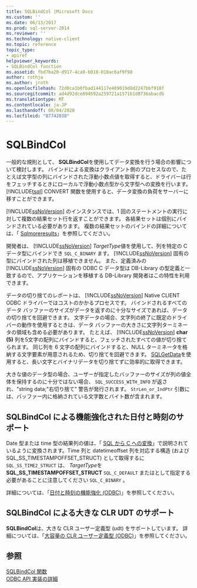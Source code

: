```yaml
---
title: SQLBindCol |Microsoft Docs
ms.custom: ''
ms.date: 06/13/2017
ms.prod: sql-server-2014
ms.reviewer: ''
ms.technology: native-client
ms.topic: reference
topic_type:
- apiref
helpviewer_keywords:
- SQLBindCol function
ms.assetid: fbd7ba20-d917-4ca9-b018-018ac6af9f98
author: rothja
ms.author: jroth
ms.openlocfilehash: 72d0ca1b0fbad144117e409019d8d2247bbf918f
ms.sourcegitcommit: ad4d92dce894592a259721a1571b1d8736abacdb
ms.translationtype: MT
ms.contentlocale: ja-JP
ms.lasthandoff: 08/04/2020
ms.locfileid: "87742038"
---
```

# <a name="sqlbindcol"></a>SQLBindCol
  一般的な規則として、 **SQLBindCol**を使用してデータ変換を行う場合の影響について検討します。 バインドによる変換はクライアント側のプロセスなので、たとえば文字型の列にバインドされた浮動小数点値を取得すると、ドライバーは行をフェッチするときにローカルで浮動小数点型から文字型への変換を行います。 [!INCLUDE[tsql](../../includes/tsql-md.md)] CONVERT 関数を使用すると、データ変換の負荷をサーバーに移すことができます。  
  
 [!INCLUDE[ssNoVersion](../../includes/ssnoversion-md.md)] のインスタンスでは、1 回のステートメントの実行に対して複数の結果セット行を返すことができます。 各結果セットは個別にバインドされている必要があります。 複数の結果セットのバインドの詳細については、「 [Sqlmoreresults](sqlmoreresults.md)」を参照してください。  
  
 開発者は、 [!INCLUDE[ssNoVersion](../../includes/ssnoversion-md.md)] *TargetType*値を使用して、列を特定の C データ型にバインドでき `SQL_C_BINARY` ます。 [!INCLUDE[ssNoVersion](../../includes/ssnoversion-md.md)] 固有の型にバインドされた列は移植できません。 また、定義済みの [!INCLUDE[ssNoVersion](../../includes/ssnoversion-md.md)] 固有の ODBC C データ型は DB-Library の型定義と一致するので、アプリケーションを移植する DB-Library 開発者はこの特性を利用できます。  
  
 データの切り捨てのレポートは、 [!INCLUDE[ssNoVersion](../../includes/ssnoversion-md.md)] Native CLIENT ODBC ドライバーではコストのかかるプロセスです。 バインドされるすべてのデータ バッファーのサイズがデータを返すのに十分なサイズであれば、データの切り捨てを回避できます。 文字データの場合、文字列の終了に既定のドライバーの動作を使用するときは、データ バッファーの大きさに文字列ターミネータの領域も含める必要があります。 たとえば、 [!INCLUDE[ssNoVersion](../../includes/ssnoversion-md.md)] **char (5)** 列を5文字の配列にバインドすると、フェッチされたすべての値が切り捨てられます。 同じ列を 6 文字の配列にバインドすると、NULL ターミネータを格納する文字要素が用意されるため、切り捨てを回避できます。 [SQLGetData](sqlgetdata.md)を使用すると、長い文字とバイナリデータを切り捨てずに効率的に取得できます。  
  
 大きな値のデータ型の場合、ユーザーが指定したバッファーのサイズが列の値全体を保持するのに十分ではない場合、 `SQL_SUCCESS_WITH_INFO` が返され、"string data;"右切り捨て" 警告が発行されます。 `StrLen_or_IndPtr` 引数には、バッファー内に格納されている文字数とバイト数が含まれます。  
  
## <a name="sqlbindcol-support-for-enhanced-date-and-time-features"></a>SQLBindCol による機能強化された日付と時刻のサポート  
 Date 型または time 型の結果列の値は、「 [SQL から C への変換](../native-client-odbc-date-time/datetime-data-type-conversions-from-sql-to-c.md)」で説明されているように変換されます。Time 列と datetimeoffset 列を対応する構造 (および SQL_SS_TIMESTAMPOFFSET_STRUCT) として取得するに `SQL_SS_TIME2_STRUCT` は、 *TargetType*を**SQL_SS_TIMESTAMPOFFSET_STRUCT** `SQL_C_DEFAULT` またはとして指定する必要があることに注意してください `SQL_C_BINARY` 。  
  
 詳細については、「[日付と時刻の機能強化 &#40;ODBC&#41;](../native-client-odbc-date-time/date-and-time-improvements-odbc.md)」を参照してください。  
  
## <a name="sqlbindcol-support-for-large-clr-udts"></a>SQLBindCol による大きな CLR UDT のサポート  
 **SQLBindCol**は、大きな CLR ユーザー定義型 (udt) をサポートしています。 詳細については、「[大容量の CLR ユーザー定義型 &#40;ODBC&#41;](../native-client/odbc/large-clr-user-defined-types-odbc.md)」を参照してください。  
  
## <a name="see-also"></a>参照  
 [SQLBindCol 関数](https://go.microsoft.com/fwlink/?LinkId=59327)   
 [ODBC API 実装の詳細](odbc-api-implementation-details.md)  
  
  
